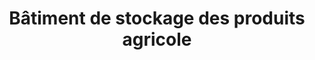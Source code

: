 ---
title: "Bâtiment de stockage des produits agricole"
url: /nzerekore/batiment-de-stockage-des-produits-agricole/
shop: Hofladen
---